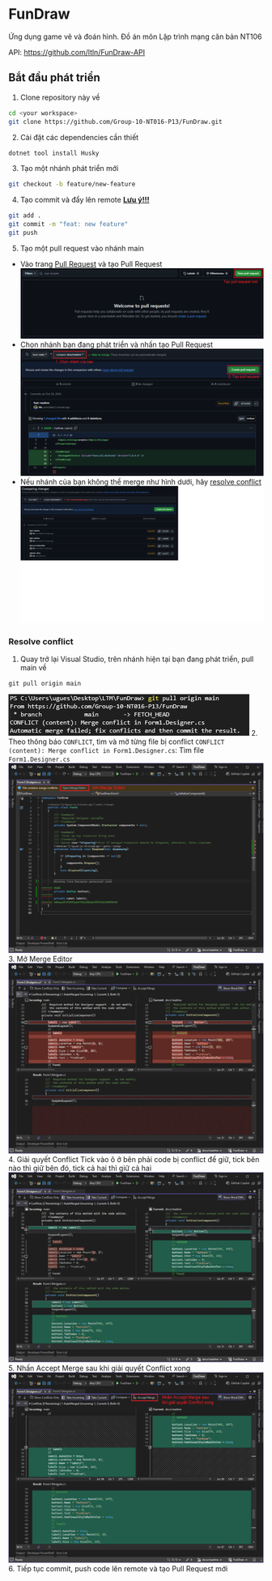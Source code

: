 # FunDraw
Ứng dụng game vẽ và đoán hình. Đồ án môn Lập trình mạng căn bản NT106

API: https://github.com/ltln/FunDraw-API

## Bắt đầu phát triển
1. Clone repository này về
```sh
cd <your workspace>
git clone https://github.com/Group-10-NT016-P13/FunDraw.git
```
2. Cài đặt các dependencies cần thiết
```sh
dotnet tool install Husky
```
3. Tạo một nhánh phát triển mới
```sh
git checkout -b feature/new-feature
```
4. Tạo commit và đẩy lên remote
**[Lưu ý!!!](https://stellar-horn-ccf.notion.site/Git-workflow-Commit-Convention-25caac2850904fa4800ada4d60de4d36?pvs=74)**
```sh
git add .
git commit -m "feat: new feature"
git push
```
5. Tạo một pull request vào nhánh main
- Vào trang [Pull Request](https://github.com/Group-10-NT016-P13/FunDraw/pulls) và tạo Pull Request
![pr-page](./docs/pr-page.png)
- Chọn nhánh bạn đang phát triển và nhấn tạo Pull Request
![pr-create](./docs/pr-create.png)
- Nếu nhánh của bạn không thể merge như hình dưới, hãy [resolve conflict](#resolve-conflict)
![pr-cantmerge](./docs/pr-cantmerge.png)

### Resolve conflict
1. Quay trở lại Visual Studio, trên nhánh hiện tại bạn đang phát triển, pull main về
```
git pull origin main
```
![merge](./docs/merge-1.png)
2. Theo thông báo `CONFLICT`, tìm và mở từng file bị conflict
`CONFLICT (content): Merge conflict in Form1.Designer.cs`: Tìm file `Form1.Designer.cs`
![merge](./docs/merge-2.png)
3. Mở Merge Editor
![merge](./docs/merge-3.png)
4. Giải quyết Conflict
Tick vào ô ở bên phải code bị conflict để giữ, tick bên nào thì giữ bên đó, tick cả hai thì giữ cả hai
![merge](./docs/merge-4.png)
5. Nhấn Accept Merge sau khi giải quyết Conflict xong
![merge](./docs/merge-5.png)
6. Tiếp tục commit, push code lên remote và tạo Pull Request mới
